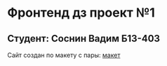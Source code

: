 # Фронтенд дз проект №1
## Студент: Соснин Вадим Б13-403

Сайт создан по макету с пары: [макет](https://www.figma.com/design/zMoUDavSLssePdSbLNAyRC/Portfolio-UI---Web-%26-Mobile-(Community)?node-id=6-52)
